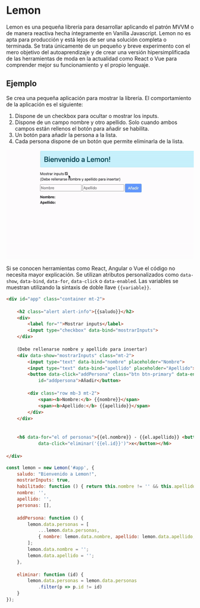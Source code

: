 # Lemon

Lemon es una pequeña librería para desarrollar aplicando el patrón MVVM o de manera reactiva hecha íntegramente en Vanilla Javascript. Lemon no es apta para producción y está lejos de ser una solución completa o terminada. Se trata únicamente de un pequeño y breve experimento con el mero objetivo del autoaprendizaje y de crear una versión hipersimplificada de las herramientas de moda en la actualidad como React o Vue para comprender mejor su funcionamiento y el propio lenguaje.

## Ejemplo

Se crea una pequeña aplicación para mostrar la librería. El comportamiento de la aplicación es el siguiente:
1. Dispone de un checkbox para ocultar o mostrar los inputs.
2. Dispone de un campo nombre y otro apellido. Solo cuando ambos campos están rellenos el botón para añadir se habilita.
3. Un botón para añadir la persona a la lista.
4. Cada persona dispone de un botón que permite eliminarla de la lista.

![](/doc/example.gif)

Si se conocen herramientas como React, Angular o Vue el código no necesita mayor explicación. Se utilizan atributos personalizados como `data-show`, `data-bind`, `data-for`, `data-click` o `data-enabled`. Las variables se muestran utilizando la sintaxis de doble llave `{{variable}}`.

```html
<div id="app" class="container mt-2">

    <h2 class="alert alert-info">{{saludo}}</h2>
    <div>
        <label for="">Mostrar inputs</label>
        <input type="checkbox" data-bind="mostrarInputs">
    </div>

    (Debe rellenarse nombre y apellido para insertar)
    <div data-show="mostrarInputs" class="mt-2">
        <input type="text" data-bind="nombre" placeholder="Nombre">
        <input type="text" data-bind="apellido" placeholder="Apellido">
        <button data-click="addPersona" class="btn btn-primary" data-enabled=habilitado
            id="addpersona">Añadir</button>

        <div class="row mb-3 mt-2">
            <span><b>Nombre:</b> {{nombre}}</span>
            <span><b>Apellido:</b> {{apellido}}</span>
        </div>
    </div>


    <h6 data-for="el of personas">{{el.nombre}} - {{el.apellido}} <button class="btn btn-danger"
            data-click="eliminar('{{el.id}}')">x</button></h6>

</div>
```


```javascript
const lemon = new Lemon('#app', {
    saludo: "Bienvenido a Lemon!",
    mostrarInputs: true,
    habilitado: function () { return this.nombre != '' && this.apellido != '' },
    nombre: '',
    apellido: '',
    personas: [],

    addPersona: function () {
        lemon.data.personas = [
            ...lemon.data.personas,
            { nombre: lemon.data.nombre, apellido: lemon.data.apellido, id: crypto.randomUUID() }
        ];
        lemon.data.nombre = '';
        lemon.data.apellido = '';
    },

    eliminar: function (id) {
        lemon.data.personas = lemon.data.personas
            .filter(p => p.id != id)
    }
});
```
